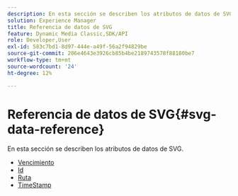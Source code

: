 ```yaml
---
description: En esta sección se describen los atributos de datos de SVG.
solution: Experience Manager
title: Referencia de datos de SVG
feature: Dynamic Media Classic,SDK/API
role: Developer,User
exl-id: 583c7bd1-8d97-444e-a49f-56a2f94829be
source-git-commit: 206e4643e3926cb85b4be2189743578f88180be7
workflow-type: tm+mt
source-wordcount: '24'
ht-degree: 12%

---
```


# Referencia de datos de SVG{#svg-data-reference}

En esta sección se describen los atributos de datos de SVG.

* [Vencimiento](r-expiration-svg.md)
* [Id](r-id-svg.md)
* [Ruta](r-path-svg.md)
* [TimeStamp](r-timestamp-svg.md)

